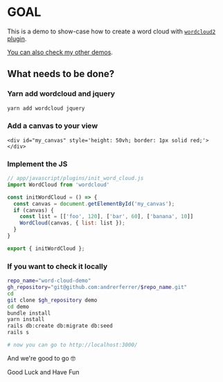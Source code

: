 # GOAL

This is a demo to show-case how to create a word cloud with [`wordcloud2` plugin](https://github.com/timdream/wordcloud2.js
).

[You can also check my other demos](https://github.com/andrerferrer/dedemos/blob/master/README.md#ded%C3%A9mos).

## What needs to be done?

### Yarn add wordcloud and jquery
```sh
yarn add wordcloud jquery
```

### Add a canvas to your view
```erb
<div id="my_canvas" style='height: 50vh; border: 1px solid red;'></div>
```

### Implement the JS
```js
// app/javascript/plugins/init_word_cloud.js
import WordCloud from 'wordcloud'

const initWordCloud = () => {
  const canvas = document.getElementById('my_canvas');
  if (canvas) {
    const list = [['foo', 120], ['bar', 60], ['banana', 10]]
    WordCloud(canvas, { list: list });
  }
}

export { initWordCloud };
```

### If you want to check it locally
```sh
repo_name="word-cloud-demo"
gh_repository="git@github.com:andrerferrer/$repo_name.git"
cd
git clone $gh_repository demo
cd demo
bundle install
yarn install
rails db:create db:migrate db:seed
rails s

# now you can go to http://localhost:3000/
```

And we're good to go 🤓

Good Luck and Have Fun
